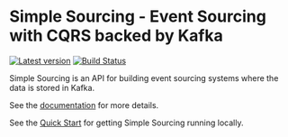 # Simple Sourcing - Event Sourcing with CQRS backed by Kafka

[![Latest version](https://maven-badges.herokuapp.com/maven-central/io.simplesource/simplesource-command-api/badge.svg)](https://maven-badges.herokuapp.com/maven-central/io.simplesource/simplesource-command-api)
[![Build Status](https://travis-ci.com/simplesourcing/simplesource.svg?branch=master)](https://travis-ci.com/simplesourcing/simplesource)

Simple Sourcing is an API for building event sourcing systems where the data is stored in Kafka.

See the [documentation](https://simplesource.io/simple_sourcing_docs_home.html)
for more details.

See the [Quick Start](http://simplesource.io/simple_sourcing_quickstart.html) for
getting Simple Sourcing running locally.
